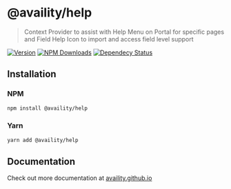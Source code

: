 # @availity/help

> Context Provider to assist with Help Menu on Portal for specific pages and Field Help Icon to import and access field level support

[![Version](https://img.shields.io/npm/v/@availity/favorites.svg?style=for-the-badge)](https://www.npmjs.com/package/@availity/help)
[![NPM Downloads](https://img.shields.io/npm/dt/@availity/help.svg?style=for-the-badge)](https://www.npmjs.com/package/@availity/help)
[![Dependecy Status](https://img.shields.io/librariesio/release/npm/@availity/help?style=for-the-badge)](https://github.com/Availity/availity-react/blob/master/packages/help/package.json)

## Installation

### NPM

```bash
npm install @availity/help
```

### Yarn

```bash
yarn add @availity/help
```

## Documentation

Check out more documentation at [availity.github.io](https://availity.github.io/availity-react/components/help)

